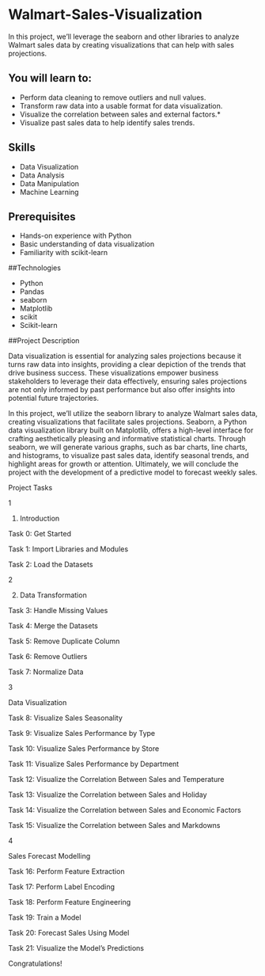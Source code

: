 # Walmart-Sales-Visualization
In this project, we’ll leverage the seaborn and other libraries to analyze Walmart sales data by creating visualizations that can help with sales projections.

## You will learn to:
   * Perform data cleaning to remove outliers and null values.
   * Transform raw data into a usable format for data visualization.  
   * Visualize the correlation between sales and external factors.*
   * Visualize past sales data to help identify sales trends.

## Skills
   * Data Visualization
   * Data Analysis
   * Data Manipulation
   * Machine Learning

 ## Prerequisites
   * Hands-on experience with Python
   * Basic understanding of data visualization
   * Familiarity with scikit-learn

 ##Technologies
   * Python
   * Pandas
   * seaborn
   * Matplotlib
   * scikit
   * Scikit-learn

 ##Project Description

Data visualization is essential for analyzing sales projections because it turns raw data into insights, providing a clear depiction of the trends that drive business success. These visualizations empower business stakeholders to leverage their data effectively, ensuring sales projections are not only informed by past performance but also offer insights into potential future trajectories.

In this project, we’ll utilize the seaborn library to analyze Walmart sales data, creating visualizations that facilitate sales projections. Seaborn, a Python data visualization library built on Matplotlib, offers a high-level interface for crafting aesthetically pleasing and informative statistical charts. Through seaborn, we will generate various graphs, such as bar charts, line charts, and histograms, to visualize past sales data, identify seasonal trends, and highlight areas for growth or attention. Ultimately, we will conclude the project with the development of a predictive model to forecast weekly sales.

Project Tasks

1

1. Introduction

Task 0: Get Started

Task 1: Import Libraries and Modules

Task 2: Load the Datasets

2

2. Data Transformation

Task 3: Handle Missing Values

Task 4: Merge the Datasets

Task 5: Remove Duplicate Column

Task 6: Remove Outliers

Task 7: Normalize Data

3

Data Visualization

Task 8: Visualize Sales Seasonality

Task 9: Visualize Sales Performance by Type

Task 10: Visualize Sales Performance by Store

Task 11: Visualize Sales Performance by Department

Task 12: Visualize the Correlation Between Sales and Temperature

Task 13: Visualize the Correlation between Sales and Holiday

Task 14: Visualize the Correlation between Sales and Economic Factors

Task 15: Visualize the Correlation between Sales and Markdowns

4

Sales Forecast Modelling

Task 16: Perform Feature Extraction

Task 17: Perform Label Encoding

Task 18: Perform Feature Engineering

Task 19: Train a Model

Task 20: Forecast Sales Using Model

Task 21: Visualize the Model’s Predictions

Congratulations!
